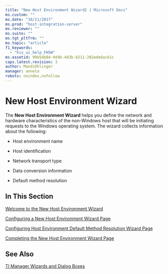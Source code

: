 ```yaml
---
title: "New Host Environment Wizard2 | Microsoft Docs"
ms.custom: ""
ms.date: "10/11/2017"
ms.prod: "host-integration-server"
ms.reviewer: ""
ms.suite: ""
ms.tgt_pltfrm: ""
ms.topic: "article"
f1_keywords: 
  - "his_ui_help_FHSW"
ms.assetid: 99b54b04-9d4b-4d3b-b211-282ede6acb1c
caps.latest.revision: 3
author: MandiOhlinger
manager: anneta
robots: noindex,nofollow
---
```

# New Host Environment Wizard
The **New Host Environment Wizard** helps you define the network and hardware characteristics of the non-Windows host that will be initiating requests to the Windows operating system. The wizard collects information about the following:  
  
-   Host environment name  
  
-   Host identification  
  
-   Network transport type  
  
-   Data conversion information  
  
-   Default method resolution  
  
## In This Section  
 [Welcome to the New Host Environment Wizard](../core/welcome-to-the-new-host-environment-wizard.md)  
  
 [Configuring a New Host Environment Wizard Page](../core/configuring-a-new-host-environment-wizard-page.md)  
  
 [Configuring Host Environment Default Method Resolution Wizard Page](../core/configuring-host-environment-default-method-resolution-wizard-page.md)  
  
 [Completing the New Host Environment Wizard Page](../core/completing-the-new-host-environment-wizard-page.md)  
  
## See Also  
 [TI Manager Wizards and Dialog Boxes](../core/ti-manager-wizards-and-dialog-boxes.md)